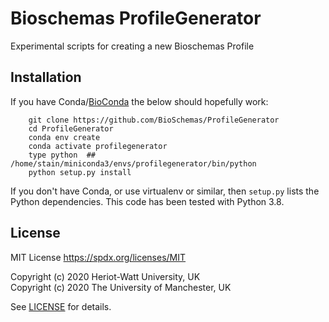 # Bioschemas ProfileGenerator
Experimental scripts for creating a new Bioschemas Profile

## Installation

If you have Conda/[BioConda](https://bioconda.github.io/) the below should hopefully work:

```shell
    git clone https://github.com/BioSchemas/ProfileGenerator
    cd ProfileGenerator
    conda env create
    conda activate profilegenerator
    type python  ## /home/stain/miniconda3/envs/profilegenerator/bin/python
    python setup.py install
```

If you don't have Conda, or use virtualenv or similar, then `setup.py` lists the Python dependencies. This code has been tested with Python 3.8.

## License

MIT License <https://spdx.org/licenses/MIT>
  
Copyright (c) 2020 Heriot-Watt University, UK  
Copyright (c) 2020 The University of Manchester, UK

See [LICENSE](LICENSE) for details.

